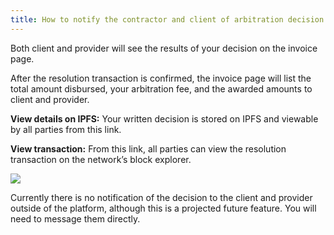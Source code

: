 ```yaml
---
title: How to notify the contractor and client of arbitration decision
---
```


Both client and provider will see the results of your decision on the invoice page.

After the resolution transaction is confirmed, the invoice page will list the total amount disbursed, your arbitration fee, and the awarded amounts to client and provider.  

**View details on IPFS:** Your written decision is stored on IPFS and viewable by all parties from this link.

**View transaction:** From this link, all parties can view the resolution transaction on the network’s block explorer.

<img src="/screenshots/smart-invoice-notify-of-arbitration-decision-1.png" />

Currently there is no notification of the decision to the client and provider outside of the platform, although this is a projected future feature. You will need to message them directly.

